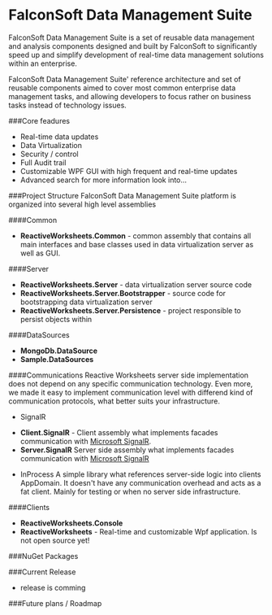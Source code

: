 FalconSoft Data Management Suite
==================

FalconSoft Data Management Suite is a set of reusable data management and analysis components designed and built by FalconSoft to significantly speed up and simplify development of real-time data management solutions within an enterprise.

FalconSoft Data Management Suite' reference architecture and set of reusable components aimed to cover most common enterprise data management tasks, and allowing developers to focus rather on business tasks instead of technology issues.

###Core feadures
 - Real-time data updates
 - Data Virtualization
 - Security / control
 - Full Audit trail
 - Customizable WPF GUI with high frequent and real-time updates
 - Advanced search
for more information look into...

###Project Structure
FalconSoft Data Management Suite platform is organized into several high level assemblies

####Common
 - **ReactiveWorksheets.Common** - common assembly that contains all main interfaces and base classes used in data virtualization server as well as GUI.

####Server
 - **ReactiveWorksheets.Server** - data virtualization server source code
 - **ReactiveWorksheets.Server.Bootstrapper** - source code for bootstrapping data virtualization server
 - **ReactiveWorksheets.Server.Persistence** - project responsible to persist objects within

####DataSources
 - **MongoDb.DataSource**
 - **Sample.DataSources**

####Communications
Reactive Worksheets server side implementation does not depend on any specific communication technology. Even more, we made it easy to implement communication level with differend kind of communication protocols, what better suits your infrastructure.

- SignalR
 * **Client.SignalR** - Client assembly what implements facades communication with [Microsoft SignalR](http://www.asp.net/signalr). 
 * **Server.SignalR** Server side assembly what implements facades communication with [Microsoft SignalR](http://www.asp.net/signalr) 
- InProcess
A simple library what references server-side logic into clients AppDomain. It doesn't have any communication overhead and acts as a fat client. Mainly for testing or when no server side infrastructure. 

####Clients
 - **ReactiveWorksheets.Console**
 - **ReactiveWorksheets** - Real-time and customizable Wpf application. Is not open source yet!

###NuGet Packages

###Current Release
 - release is comming

###Future plans / Roadmap
